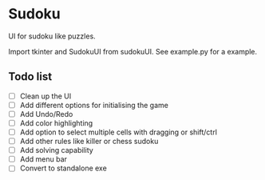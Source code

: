 # Sudoku
UI for sudoku like puzzles. 

Import tkinter and SudokuUI from sudokuUI. See example.py for a example.

## Todo list
- [ ] Clean up the UI
- [ ] Add different options for initialising the game
- [ ] Add Undo/Redo
- [ ] Add color highlighting
- [ ] Add option to select multiple cells with dragging or shift/ctrl
- [ ] Add other rules like killer or chess sudoku
- [ ] Add solving capability
- [ ] Add menu bar
- [ ] Convert to standalone exe